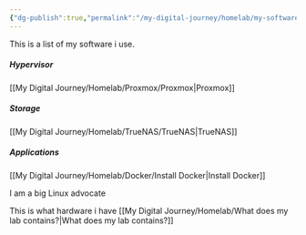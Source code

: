 ```yaml
---
{"dg-publish":true,"permalink":"/my-digital-journey/homelab/my-software-of-choice/"}
---
```


This is a list of my software i use.

##### Hypervisor
[[My Digital Journey/Homelab/Proxmox/Proxmox\|Proxmox]]

##### Storage
[[My Digital Journey/Homelab/TrueNAS/TrueNAS\|TrueNAS]]

##### Applications
[[My Digital Journey/Homelab/Docker/Install Docker\|Install Docker]]



I am a big Linux advocate


This is what hardware i have [[My Digital Journey/Homelab/What does my lab contains?\|What does my lab contains?]]



